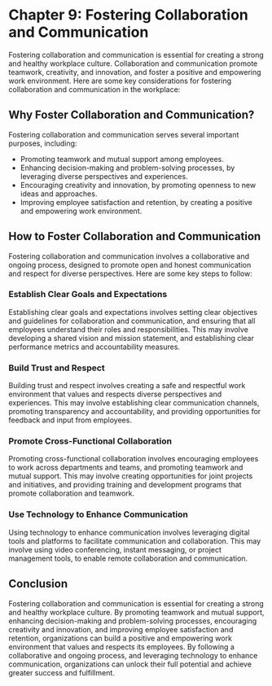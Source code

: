 # Chapter 9: Fostering Collaboration and Communication

Fostering collaboration and communication is essential for creating a strong and healthy workplace culture. Collaboration and communication promote teamwork, creativity, and innovation, and foster a positive and empowering work environment. Here are some key considerations for fostering collaboration and communication in the workplace:

Why Foster Collaboration and Communication?
-------------------------------------------

Fostering collaboration and communication serves several important purposes, including:

- Promoting teamwork and mutual support among employees.
- Enhancing decision-making and problem-solving processes, by leveraging diverse perspectives and experiences.
- Encouraging creativity and innovation, by promoting openness to new ideas and approaches.
- Improving employee satisfaction and retention, by creating a positive and empowering work environment.

How to Foster Collaboration and Communication
---------------------------------------------

Fostering collaboration and communication involves a collaborative and ongoing process, designed to promote open and honest communication and respect for diverse perspectives. Here are some key steps to follow:

### Establish Clear Goals and Expectations

Establishing clear goals and expectations involves setting clear objectives and guidelines for collaboration and communication, and ensuring that all employees understand their roles and responsibilities. This may involve developing a shared vision and mission statement, and establishing clear performance metrics and accountability measures.

### Build Trust and Respect

Building trust and respect involves creating a safe and respectful work environment that values and respects diverse perspectives and experiences. This may involve establishing clear communication channels, promoting transparency and accountability, and providing opportunities for feedback and input from employees.

### Promote Cross-Functional Collaboration

Promoting cross-functional collaboration involves encouraging employees to work across departments and teams, and promoting teamwork and mutual support. This may involve creating opportunities for joint projects and initiatives, and providing training and development programs that promote collaboration and teamwork.

### Use Technology to Enhance Communication

Using technology to enhance communication involves leveraging digital tools and platforms to facilitate communication and collaboration. This may involve using video conferencing, instant messaging, or project management tools, to enable remote collaboration and communication.

Conclusion
----------

Fostering collaboration and communication is essential for creating a strong and healthy workplace culture. By promoting teamwork and mutual support, enhancing decision-making and problem-solving processes, encouraging creativity and innovation, and improving employee satisfaction and retention, organizations can build a positive and empowering work environment that values and respects its employees. By following a collaborative and ongoing process, and leveraging technology to enhance communication, organizations can unlock their full potential and achieve greater success and fulfillment.
